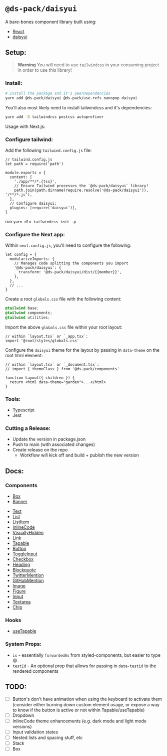 # `@ds-pack/daisyui`

A bare-bones component library built using:

- [React](https://reactjs.org/)
- [daisyui](https://daisyui.com/)

## Setup:

<!-- prettier-ignore -->
> **Warning**
> You will need to use `tailwindcss` in your consuming project in order to use this library!

### Install:

```sh
# Install the package and it's peerDependencies
yarn add @ds-pack/daisyui @ds-pack/use-refs nanopop daisyui
```

You'll also most likely need to install tailwindcss and it's dependencies:

```sh
yarn add -D tailwindcss postcss autoprefixer
```

Usage with Next.js:

### Configure tailwind:

Add the following `tailwind.config.js` file:

```tsx
// tailwind.config.js
let path = require('path')

module.exports = {
  content: [
    './app/**/*.{tsx}',
    // Ensure Tailwind processes the `@ds-pack/daisyui` library!
    path.join(path.dirname(require.resolve('@ds-pack/daisyui')), '/**/*.js'),
  ],
  // Configure daisyui:
  plugins: [require('daisyui')],
}
```

run `yarn dlx tailwindcss init -p`

### Configure the Next app:

Within `next.config.js`, you'll need to configure the following:

```tsx
let config = {
  modularizeImports: {
    // Manages code splitting the components you import
    '@ds-pack/daisyui': {
      transform: '@ds-pack/daisyui/dist/{{member}}',
    },
  },
  // ...
}
```

Create a root `globals.css` file with the following content:

```css
@tailwind base;
@tailwind components;
@tailwind utilities;
```

Import the above `globals.css` file within your root layout:

```tsx
// within `layout.tsx` or `_app.tsx`:
import '@root/styles/globals.css'
```

Configure the `daisyui` theme for the layout by passing in `data-theme` on the
root html element:

```tsx
// within `layout.tsx` or `_document.tsx`:
// import { themeClass } from '@ds-pack/components'

function Layout({ children }) {
  return <html data-theme="garden">...</html>
}
```

### Tools:

- Typescript
- Jest

### Cutting a Release:

- Update the version in package.json
- Push to main (with associated changes)
- Create release on the repo
  - Workflow will kick off and build + publish the new version

## Docs:

<!-- - [Theme](./src/theme.md) -->

### Components

- [Box](./src/Box/readme.md)
- [Banner](./src/Banner/readme.md)
<!-- - [Stack](./src/Stack/readme.md) -->
- [Text](./src/Text/readme.md)
- [List](./src/List/readme.md)
- [ListItem](./src/ListItem/readme.md)
- [InlineCode](./src/InlineCode/readme.md)
- [VisuallyHidden](./src/VisuallyHidden/readme.md)
- [Link](./src/Link/readme.md)
- [Tapable](./src/Tapable/readme.md)
- [Button](./src/Button/readme.md)
- [ToggleInput](./src/ToggleInput/readme.md)
- [Checkbox](./src/Checkbox/readme.md)
- [Heading](./src/Heading/readme.md)
- [Blockquote](./src/Blockquote/readme.md)
- [TwitterMention](./src/TwitterMention/readme.md)
- [GitHubMention](./src/GitHubMention/readme.md)
- [Image](./src/Image/readme.md)
- [Figure](./src/Figure/readme.md)
- [Input](./src/Input/readme.md)
- [Textarea](./src/Textarea/readme.md)
- [Chip](./src/Chip/readme.md)

### Hooks

- [useTapable](./src/useTapable.md)

### System Props:

- `is` - essentially `forwardedAs` from styled-components, but easier to type 😄
- `testId` - An optional prop that allows for passing in `data-testid` to the
  rendered components

## TODO:

- [ ] Button's don't have animation when using the keyboard to activate them
      (consider either burning down custom element usage, or expose a way to
      know if the button is active or not within Tapable/useTapable)
- [ ] Dropdown
- [ ] InlineCode theme enhancements (e.g. dark mode and light mode versions)
- [ ] Input validation states
- [ ] Nested lists and spacing stuff, etc
- [ ] Stack
- [ ] Box
